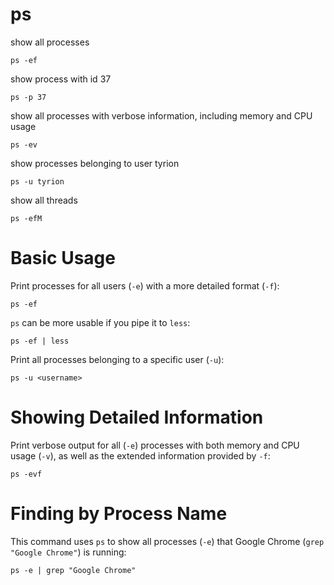 # ps

show all processes

    ps -ef


show process with id 37

    ps -p 37


show all processes with verbose information, including memory and CPU usage

    ps -ev


show processes belonging to user tyrion

    ps -u tyrion


show all threads

    ps -efM



# Basic Usage

Print processes for all users (`-e`) with a more detailed format (`-f`):

    ps -ef


`ps` can be more usable if you pipe it to `less`:

    ps -ef | less


Print all processes belonging to a specific user (`-u`):

    ps -u <username>



# Showing Detailed Information

Print verbose output for all (`-e`) processes with both memory and CPU usage
(`-v`), as well as the extended information provided by `-f`:

    ps -evf



# Finding by Process Name

This command uses `ps` to show all processes (`-e`) that Google Chrome
(`grep "Google Chrome"`) is running:

    ps -e | grep "Google Chrome"


